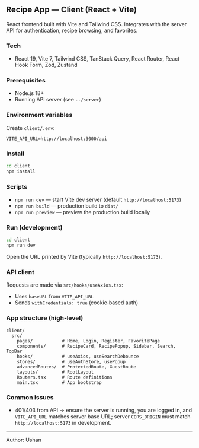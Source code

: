 ## Recipe App — Client (React + Vite)

React frontend built with Vite and Tailwind CSS. Integrates with the server API for authentication, recipe browsing, and favorites.

### Tech
- React 19, Vite 7, Tailwind CSS, TanStack Query, React Router, React Hook Form, Zod, Zustand

### Prerequisites
- Node.js 18+
- Running API server (see `../server`)

### Environment variables
Create `client/.env`:
```env
VITE_API_URL=http://localhost:3000/api
```

### Install
```bash
cd client
npm install
```

### Scripts
- `npm run dev` — start Vite dev server (default `http://localhost:5173`)
- `npm run build` — production build to `dist/`
- `npm run preview` — preview the production build locally

### Run (development)
```bash
cd client
npm run dev
```
Open the URL printed by Vite (typically `http://localhost:5173`).

### API client
Requests are made via `src/hooks/useAxios.tsx`:
- Uses `baseURL` from `VITE_API_URL`
- Sends `withCredentials: true` (cookie‑based auth)

### App structure (high‑level)
```
client/
  src/
    pages/           # Home, Login, Register, FavoritePage
    components/      # RecipeCard, RecipePopup, Sidebar, Search, TopBar
    hooks/           # useAxios, useSearchDebounce
    stores/          # useAuthStore, usePopup
    advancedRoutes/  # ProtectedRoute, GuestRoute
    layouts/         # RootLayout
    Routers.tsx      # Route definitions
    main.tsx         # App bootstrap
```

### Common issues
- 401/403 from API → ensure the server is running, you are logged in, and `VITE_API_URL` matches server base URL; server `CORS_ORIGIN` must match `http://localhost:5173` in development.

---
Author: Ushan



